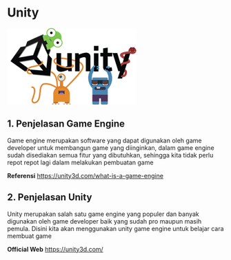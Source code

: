 # Unity

![unity logo](unity-logo.png)

## 1. Penjelasan Game Engine

Game engine merupakan software yang dapat digunakan oleh game developer untuk membangun game yang diinginkan, dalam game engine sudah disediakan semua fitur yang dibutuhkan, sehingga kita tidak perlu repot repot lagi dalam melakukan pembuatan game

**Referensi**
https://unity3d.com/what-is-a-game-engine

## 2. Penjelasan Unity

Unity merupakan salah satu game engine yang populer dan banyak digunakan oleh game developer baik yang sudah pro maupun masih pemula. Disini kita akan menggunakan unity game engine untuk belajar cara membuat game

**Official Web** https://unity3d.com/
